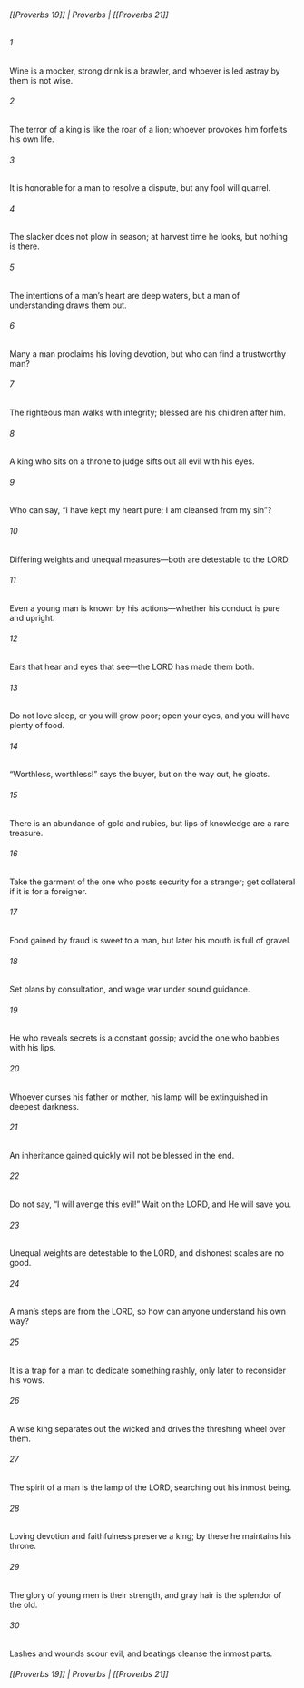 ###### [[Proverbs 19]] | Proverbs | [[Proverbs 21]]

###### 1
Wine is a mocker, strong drink is a brawler, and whoever is led astray by them is not wise.
###### 2
The terror of a king is like the roar of a lion; whoever provokes him forfeits his own life.
###### 3
It is honorable for a man to resolve a dispute, but any fool will quarrel.
###### 4
The slacker does not plow in season; at harvest time he looks, but nothing is there.
###### 5
The intentions of a man’s heart are deep waters, but a man of understanding draws them out.
###### 6
Many a man proclaims his loving devotion, but who can find a trustworthy man?
###### 7
The righteous man walks with integrity; blessed are his children after him.
###### 8
A king who sits on a throne to judge sifts out all evil with his eyes.
###### 9
Who can say, “I have kept my heart pure; I am cleansed from my sin”?
###### 10
Differing weights and unequal measures—both are detestable to the LORD.
###### 11
Even a young man is known by his actions—whether his conduct is pure and upright.
###### 12
Ears that hear and eyes that see—the LORD has made them both.
###### 13
Do not love sleep, or you will grow poor; open your eyes, and you will have plenty of food.
###### 14
“Worthless, worthless!” says the buyer, but on the way out, he gloats.
###### 15
There is an abundance of gold and rubies, but lips of knowledge are a rare treasure.
###### 16
Take the garment of the one who posts security for a stranger; get collateral if it is for a foreigner.
###### 17
Food gained by fraud is sweet to a man, but later his mouth is full of gravel.
###### 18
Set plans by consultation, and wage war under sound guidance.
###### 19
He who reveals secrets is a constant gossip; avoid the one who babbles with his lips.
###### 20
Whoever curses his father or mother, his lamp will be extinguished in deepest darkness.
###### 21
An inheritance gained quickly will not be blessed in the end.
###### 22
Do not say, “I will avenge this evil!” Wait on the LORD, and He will save you.
###### 23
Unequal weights are detestable to the LORD, and dishonest scales are no good.
###### 24
A man’s steps are from the LORD, so how can anyone understand his own way?
###### 25
It is a trap for a man to dedicate something rashly, only later to reconsider his vows.
###### 26
A wise king separates out the wicked and drives the threshing wheel over them.
###### 27
The spirit of a man is the lamp of the LORD, searching out his inmost being.
###### 28
Loving devotion and faithfulness preserve a king; by these he maintains his throne.
###### 29
The glory of young men is their strength, and gray hair is the splendor of the old.
###### 30
Lashes and wounds scour evil, and beatings cleanse the inmost parts.

###### [[Proverbs 19]] | Proverbs | [[Proverbs 21]]
